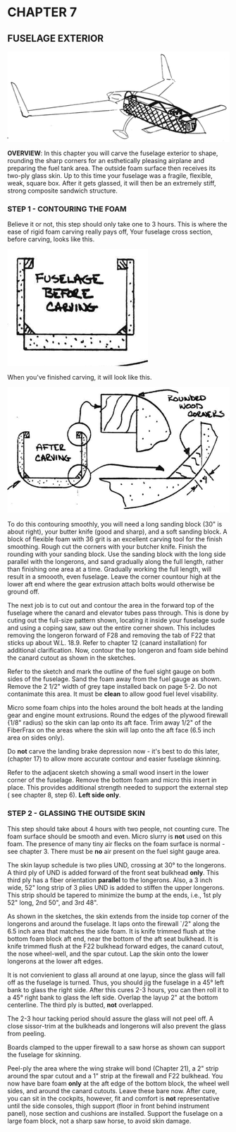 # CHAPTER 7 

## FUSELAGE EXTERIOR

![](../images/07/07_00.png)

**OVERVIEW**: In this chapter you will carve the fuselage exterior to shape, rounding the sharp corners for an esthetically pleasing airplane and preparing the fuel tank area. The outside foam surface then receives its two-ply glass skin. Up to this time your fuselage was a fra­gile, flexible, weak, square box. After it gets glassed, it will then be an extreme­ly stiff, strong composite sandwich struc­ture. 

### STEP 1 - CONTOURING THE FOAM

Believe it or not, this step should only take one to 3 hours. This is where the ease of rigid foam carving really pays off, Your fuselage cross section, before carving, looks like this.

![](../images/07/07_01.png)

When you've finished carving, it will look like this.

![](../images/07/07_11.png)

To do this contouring smoothly, you will need a long sanding block (30" is about right), your butter knife (good and sharp), and a soft sanding block. A block of flexible foam with 36 grit is an excellent carving tool for the finish smoothing. Rough cut the corners with your butcher knife. Finish the rounding with your sanding block. Use the sanding block with the long side parallel with the longerons, and sand gradually along the full length, rather than finishing one area at a time. Gradually working the full length, will result in a smoooth, even fuselage. Leave the corner countour high at the lower aft end where the gear extrusion attach bolts would otherwise be ground off.

The next job is to cut out and contour the area in the forward top of the fuse­lage where the canard and elevator tubes pass through. This is done by cuting out the full-size pattern shown, locating it inside your fuselage sude and using a coping saw, saw out the entire corner shown. This includes removing the longeron forward of F28 and removing the tab of F22 that sticks up about W.L. 18.9. Refer to chapter 12 (canard installation) for additional clarification. Now, contour the top longeron and foam side behind the canard cutout as shown in the sketches. 

Refer to the sketch and mark the outline of the fuel sight gauge on both sides of the fuselage. Sand the foam away from the fuel gauge as shown. Remove the 2 1/2" width of grey tape installed back on page 5-2. Do not contanimate this area. It must be **clean** to allow good fuel level visability.

Micro some foam chips into the holes around the bolt heads at the landing gear and engine mount extrusions. Round the edges of the plywood firewall {1/8" radius) so the skin can lap onto its aft face. Trim away 1/2" of the FiberFrax on the areas where the skin will lap onto the aft face (6.5 inch area on sides only). 

Do **not** carve the landing brake depression now - it's best to do this later, (chapter 17) to allow more accurate contour and easier fuselage skinning. 

Refer to the adjacent sketch showing a small wood insert in the lower corner of the fuselage. Remove the bottom foam and micro this insert in place. This provides additional strength needed to support the external step ( see chapter 8, step 6). **Left side only**.

### STEP 2 - GLASSING THE OUTSIDE SKIN

This step should take about 4 hours with two people, not counting cure. The foam surface should be smooth and even. Micro slurry is **not** used on this foam. The presence of many tiny air flecks on the foam surface is normal - see chapter 3. There must be **no** air present on the fuel sight gauge area.

The skin layup schedule is two plies UND, crossing at 30° to the longerons. A third ply of UND is added forward of the front seat bulkhead **only**. This third ply has a fiber orientation **parallel** to the longerons. Also, a 3 inch wide, 52" long strip of 3 plies UND is added to stiffen the upper longerons. This strip should be tapered to minimize the bump at the ends, i.e., 1st ply 52" long, 2nd 50", and 3rd 48". 

As shown in the sketches, the skin extends from the inside top corner of the longerons and around the fuselage. It laps onto the firewall `/2" along the 6.5 inch area that matches the side foam. It is knife trimmed flush at the bottom foam block aft end, near the bottom of the aft seat bulkhead. It is knife trimmed flush at the F22 bulkhead forward edges, the canard cutout, the nose wheel-well, and the spar cutout. Lap the skin onto the lower longerons at the lower aft edges. 

It is not convienient to glass all around at one layup, since the glass will fall off as the fuselage is turned. Thus, you should jig the fuselage in a 45° left bank to glass the right side. After this cures 2-3 hours, you can then roll it to a 45° right bank to glass the left side. Overlap the layup 2" at the bottom centerline. The third ply is butted, **not** overlapped.

The 2-3 hour tacking period should assure the glass will not peel off. A close sissor-trim at the bulkheads and longerons will also prevent the glass from peeling.

Boards clamped to the upper firewall to a saw horse as shown can support the fuselage for skinning.

Peel-ply the area where the wing strake will bond (Chapter 21), a 2" strip around the spar cutout and a 1" strip at the firewall and F22 bulkhead. You now have bare foam **only** at the aft edge of the bottom block, the wheel well sides, and around the canard cutouts. Leave these bare now. After cure, you can sit in the cockpits, however, fit and comfort is **not** representative until the side consoles, thigh support (floor in front behind instrument panel), nose section and cushions are installed. Support the fuselage on a large foam block, not a sharp saw horse, to avoid skin damage. 
